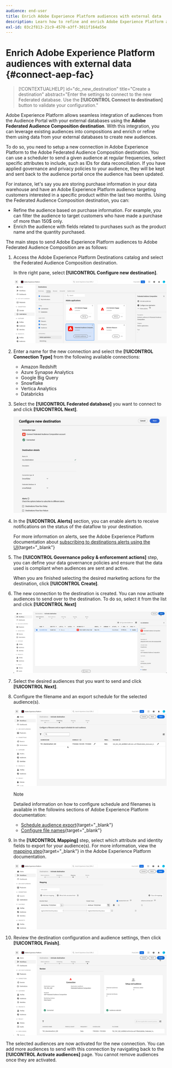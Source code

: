 ```yaml
---
audience: end-user
title: Enrich Adobe Experience Platform audiences with external data
description: Learn how to refine and enrich Adobe Experience Platform audiences with data from your federated databases using the Federated audience composition destination.
exl-id: 03c2f813-21c9-4570-a3ff-3011f164a55e
---
```

# Enrich Adobe Experience Platform audiences with external data {#connect-aep-fac}

>[!CONTEXTUALHELP]
>id="dc_new_destination"
>title="Create a destination"
>abstract="Enter the settings to connect to the new Federated database. Use the **[!UICONTROL Connect to destination]** button to validate your configuration."

Adobe Experience Platform allows seamless integration of audiences from the Audience Portal with your external databases using the **Adobe Federated Audience Composition destination**. With this integration, you can leverage existing audiences into compositions and enrich or refine them using data from your external databases to create new audiences.

To do so, you need to setup a new connection in Adobe Experience Platform to the Adobe Federated Audience Composition destination. You can use a scheduler to send a given audience at regular frequencies, select specific attributes to include, such as IDs for data reconciliation. If you have applied governance and privacy policies to your audience, they will be kept and sent back to the audience portal once the audience has been updated.

For instance, let's say you are storing purchase information in your data warehouse and have an Adobe Experience Platform audience targeting customers interested in a specific product within the last two months. Using the Federated Audience Composition destination, you can:

* Refine the audience based on purchase information. For example, you can filter the audience to target customers who have made a purchase of more than 150$ only.
* Enrich the audience with fields related to purchases such as the product name and the quantity purchased.

The main steps to send Adobe Experience Platform audiences to Adobe Federated Audience Composition are as follows:

1. Access the Adobe Experience Platform Destinations catalog and select the Federated Audience Composition destination.

    In thre right pane, select **[!UICONTROL Configure new destination]**.

    ![](assets/destination-new.png)

1. Enter a name for the new connection and select the **[!UICONTROL Connection Type]** from the following available connections:

    * Amazon Redshift
    * Azure Synapse Analytics
    * Google Big Query
    * Snowflake
    * Vertica Analytics
    * Databricks

1. Select the **[!UICONTROL Federated database]** you want to connect to and click **[!UICONTROL Next]**.

    ![](assets/destination-configure.png)

1. In the **[!UICONTROL Alerts]** section, you can enable alerts to receive notifications on the status of the dataflow to your destination. 

    For more information on alerts, see the Adobe Experience Platform documentation about [subscribing to destinations alerts using the UI](https://experienceleague.adobe.com/en/docs/experience-platform/destinations/ui/alerts){target="_blank"}

1. The **[!UICONTROL Governance policy & enforcement actions]** step, you can define your data governance policies and ensure that the data used is compliant when audiences are sent and active.

    When you are finished selecting the desired marketing actions for the destination, click **[!UICONTROL Create]**.

1. The new connection to the destination is created. You can now activate audiences to send over to the destination. To do so, select it from the list and click **[!UICONTROL Next]**

    ![](assets/destination-activate.png)

1. Select the desired audiences that you want to send and click **[!UICONTROL Next]**.

1. Configure the filename and an export schedule for the selected audience(s). 

    ![](assets/destination-schedule.png)

    >[!NOTE]
    >
    >Detailed information on how to configure schedule and filenames is available in the followins sections of Adobe Experience Platform documentation:
    >
    >* [Schedule audience export](https://experienceleague.adobe.com/en/docs/experience-platform/destinations/ui/activate/activate-batch-profile-destinations#scheduling){target="_blank"} 
    >* [Configure file names](https://experienceleague.adobe.com/en/docs/experience-platform/destinations/ui/activate/activate-batch-profile-destinations#configure-file-names){target="_blank"} 

1. In the **[!UICONTROL Mapping]** step, select which attribute and identity fields to export for your audience(s). For more information, view the [mapping step](https://experienceleague.adobe.com/en/docs/experience-platform/destinations/ui/activate/activate-batch-profile-destinations#mapping){target="_blank"} in the Adobe Experience Platform documentation.

    ![](assets/destination-attributes.png)

1. Review the destination configuration and audience settings, then click **[!UICONTROL Finish]**.

    ![](assets/destination-review.png)

The selected audiences are now activated for the new connection. You can add more audiences to send with this connection by navigating back to the **[!UICONTROL Activate audiences]** page. You cannot remove audiences once they are activated.
